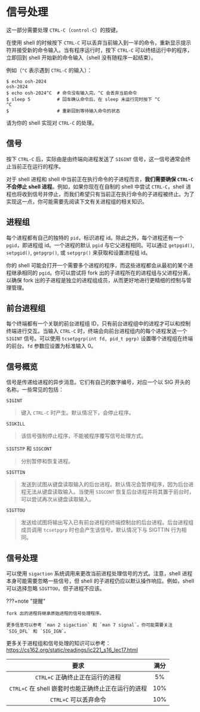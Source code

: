 # 信号处理

这一部分需要处理 `CTRL-C`（`control-C`）的按键。

在使用 shell 的时候按下 `CTRL-C` 可以丢弃当前输入到一半的命令，重新显示提示符并接受新的命令输入。当有程序运行时，按下 `CTRL-C` 可以终结运行中的程序，立即回到 shell 开始新的命令输入（shell 没有随程序一起结束）。

例如（`^C` 表示遇到 `CTRL-C` 的输入）：

```shell
$ echo osh-2024
osh-2024
$ echo osh-2024^C  # 命令没有输入完。^C 会丢弃当前命令
$ sleep 5          # 回车确认命令后，在 sleep 未运行完时按下 ^C
^C
$                  # 重新回到等待输入命令的状态
```

请为你的 shell 实现对 `CTRL-C` 的处理。

## 信号

按下 `CTRL-C` 后，实际由是由终端向进程发送了 `SIGINT` 信号，这一信号通常会终止当前正在运行的程序。

对于 shell 进程和 shell 中当前正在执行命令的子进程而言，**我们需要确保 `CTRL-C` 不会停止 shell 进程**。例如，如果你现在在自制的 shell 中尝试 `CTRL-C`，shell 进程也将收到信号并停止，而我们希望只有当前正在执行命令的子进程被终止。为了实现这一点，你可能需要先阅读下文有关进程组的相关知识。

## 进程组

每个进程都有自己的独特的 `pid`，标识进程 id。除此之外，每个进程还有一个 `pgid`，即进程组 id。一个进程的默认 `pgid` 与它父进程相同。可以通过 `getpgid()`, `setpgid()`, `getpgrp()`, 或 `setpgrp()` 来获取和设置进程组 id。

你的 shell 可能会打开一个需要多个进程的程序，而这些进程都会从最初的某个进程继承相同的 `pgid`。你可以尝试将 fork 出的子进程所在的进程组与父进程分离，以确保 fork 出的子进程是独立的进程组成员，从而更好地进行更精细的控制与管理管理。

## 前台进程组

每个终端都有一个关联的前台进程组 ID，只有前台进程组中的进程才可以和控制终端进行交互。当输入 `CTRL-C` 时，终端会向前台进程组内的每个进程发送一个 `SIGINT` 信号。可以使用 `tcsetpgrp(int fd, pid_t pgrp)` 设置哪个进程组在终端的前台。`fd` 参数应设置为标准输入 0。

## 信号概览

信号是传递给进程的异步消息。它们有自己的数字编号，对应一个以 SIG 开头的名称。一些常见的包括：

`SIGINT`

> 键入 `CTRL-C` 时产生。默认情况下，会停止程序。

`SIGKILL`

> 该信号强制停止程序，不能被程序覆写信号处理方式。

`SIGTSTP` 和 `SIGCONT`

> 分别暂停和恢复进程。

`SIGTTIN`

> 发送到试图从键盘读取输入的后台进程。默认情况会暂停程序，因为后台进程无法从键盘读取输入。当使用 `SIGCONT` 恢复后台进程并将其置于前台时，可以尝试再次从键盘读取输入。

`SIGTTOU`

> 发送给试图将输出写入已有前台进程的终端控制台的后台进程。后台进程组成员调用 `tcsetpgrp` 时也会产生该信号。默认情况下与 SIGTTIN 行为相同。

## 信号处理

可以使用 `sigaction` 系统调用来更改当前进程处理信号的方式。注意，shell 进程本身可能需要忽略一些信号，但 shell 的子进程仍应以默认操作响应。例如，shell 可以选择忽略 `SIGTTOU`，但子进程不应该。

???+note "提醒"

    fork 出的进程将继承原始进程的信号处理程序。

    更多信息可以参考 `man 2 sigaction` 和 `man 7 signal`。你可能需要关注 `SIG_DFL` 和 `SIG_IGN`。

更多关于进程组和信号处理的知识可以参考：<https://cs162.org/static/readings/ic221_s16_lec17.html>

|                        要求                        | 满分 |
| :------------------------------------------------: | :--: |
|          `CTRL+C` 正确终止正在运行的进程           |  5%  |
| `CTRL+C` 在 shell 嵌套时也能正确终止正在运行的进程 | 10%  |
|               `CTRL+C` 可以丢弃命令                | 10%  |
